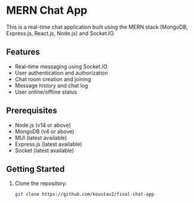 # MERN Chat App

This is a real-time chat application built using the MERN stack (MongoDB, Express.js, React.js, Node.js) and Socket.IO.

## Features

- Real-time messaging using Socket.IO
- User authentication and authorization
- Chat room creation and joining
- Message history and chat log
- User online/offline status

## Prerequisites

- Node.js (v14 or above)
- MongoDB (v4 or above)
- MUI (latest available)
- Express.js (latest available)
- Socket (latest available)

## Getting Started

1. Clone the repository:

   ```bash
   git clone https://github.com/koustav2/final-chat-app
